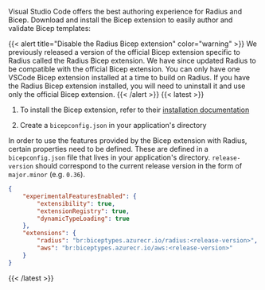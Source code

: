 Visual Studio Code offers the best authoring experience for Radius and Bicep. Download and install the Bicep extension to easily author and validate Bicep templates:

{{< alert title="Disable the Radius Bicep extension" color="warning" >}}
We previously released a version of the official Bicep extension specific to Radius called the Radius Bicep extension. We have since updated Radius to be compatible with the official Bicep extension. You can only have one VSCode Bicep extension installed at a time to build on Radius. If you have the Radius Bicep extension installed, you will need to uninstall it and use only the official Bicep extension.
{{< /alert >}}
{{< latest >}}
1. To install the Bicep extension, refer to their [installation documentation](https://learn.microsoft.com/en-us/azure/azure-resource-manager/bicep/install#visual-studio-code-and-bicep-extension)

1. Create a `bicepconfig.json` in your application's directory

In order to use the features provided by the Bicep extension with Radius, certain properties need to be defined. These are defined in a `bicepconfig.json` file that lives in your application's directory. `release-version` should correspond to the current release version in the form of `major.minor` (e.g. `0.36`).

```json
{
	"experimentalFeaturesEnabled": {
		"extensibility": true,
		"extensionRegistry": true,
		"dynamicTypeLoading": true
	},
	"extensions": {
		"radius": "br:biceptypes.azurecr.io/radius:<release-version>",
		"aws": "br:biceptypes.azurecr.io/aws:<release-version>"
	}
}
```
{{< /latest >}}